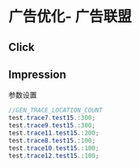 # 广告优化- 广告联盟

## Click

## Impression

参数设置

```java
//GEN_TRACE_LOCATION_COUNT
test.trace7.test15.:300;
test.trace9.test15.:300;
test.trace11.test15.:200;
test.trace8.test15.:100;
test.trace10.test15.:100;
test.trace12.test15.:100;
```